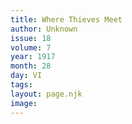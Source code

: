 ```yaml
---
title: Where Thieves Meet
author: Unknown
issue: 18
volume: 7
year: 1917
month: 28
day: VI
tags:
layout: page.njk
image:
---
```



